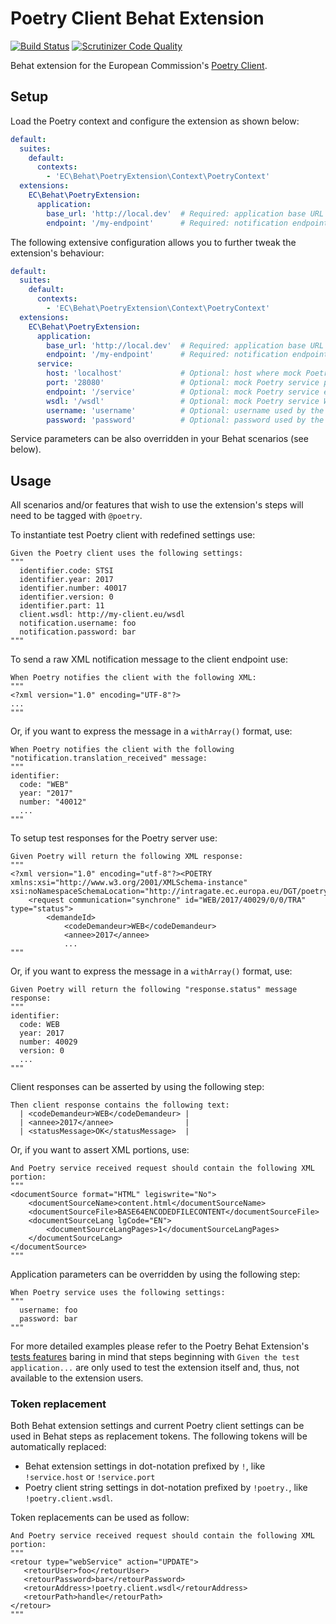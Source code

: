# Poetry Client Behat Extension
[![Build Status](https://drone.fpfis.eu/api/badges/openeuropa/oe-poetry-behat/status.svg)](https://drone.fpfis.eu/openeuropa/oe-poetry-behat/)
[![Scrutinizer Code Quality](https://scrutinizer-ci.com/g/ec-europa/oe-poetry-behat/badges/quality-score.png?b=master)](https://scrutinizer-ci.com/g/ec-europa/oe-poetry-behat/?branch=master)

Behat extension for the European Commission's [Poetry Client](https://github.com/ec-europa/oe-poetry-client).

## Setup

Load the Poetry context and configure the extension as shown below:

```yaml
default:
  suites:
    default:
      contexts:
        - 'EC\Behat\PoetryExtension\Context\PoetryContext'
  extensions:
    EC\Behat\PoetryExtension:
      application:
        base_url: 'http://local.dev'  # Required: application base URL running Poetry Client library.
        endpoint: '/my-endpoint'      # Required: notification endpoint on your application.
```

The following extensive configuration allows you to further tweak the extension's behaviour:

```yaml
default:
  suites:
    default:
      contexts:
        - 'EC\Behat\PoetryExtension\Context\PoetryContext'
  extensions:
    EC\Behat\PoetryExtension:
      application:
        base_url: 'http://local.dev'  # Required: application base URL running the Poetry Client library.
        endpoint: '/my-endpoint'      # Required: notification endpoint for your application.
      service:
        host: 'localhost'             # Optional: host where mock Poetry service will be running, defaults to `localhost`.
        port: '28080'                 # Optional: mock Poetry service port, defaults to `28080`.
        endpoint: '/service'          # Optional: mock Poetry service endpoint, defaults to `/service`.
        wsdl: '/wsdl'                 # Optional: mock Poetry service WSDL endpoint, defaults to `/wsdl`.
        username: 'username'          # Optional: username used by the mock service to authenticate on your application, defaults to `username`.
        password: 'password'          # Optional: password used by the mock service to authenticate on your application, defaults to `password`.
```

Service parameters can be also overridden in your Behat scenarios (see below).

## Usage

All scenarios and/or features that wish to use the extension's steps will need to be tagged with `@poetry`.

To instantiate test Poetry client with redefined settings use:

```gherkin
Given the Poetry client uses the following settings:
"""
  identifier.code: STSI
  identifier.year: 2017
  identifier.number: 40017
  identifier.version: 0
  identifier.part: 11
  client.wsdl: http://my-client.eu/wsdl
  notification.username: foo
  notification.password: bar
"""
```

To send a raw XML notification message to the client endpoint use:

```gherkin
When Poetry notifies the client with the following XML:
"""
<?xml version="1.0" encoding="UTF-8"?>
...
"""
```

Or, if you want to express the message in a `withArray()` format, use:

```gherkin
When Poetry notifies the client with the following "notification.translation_received" message:
"""
identifier:
  code: "WEB"
  year: "2017"
  number: "40012"
  ...
"""
```

To setup test responses for the Poetry server use:

```gherkin
Given Poetry will return the following XML response:
"""
<?xml version="1.0" encoding="utf-8"?><POETRY xmlns:xsi="http://www.w3.org/2001/XMLSchema-instance" xsi:noNamespaceSchemaLocation="http://intragate.ec.europa.eu/DGT/poetry_services/poetry.xsd">
    <request communication="synchrone" id="WEB/2017/40029/0/0/TRA" type="status">
        <demandeId>
            <codeDemandeur>WEB</codeDemandeur>
            <annee>2017</annee>
            ...
"""
```

Or, if you want to express the message in a `withArray()` format, use:

```gherkin
Given Poetry will return the following "response.status" message response:
"""
identifier:
  code: WEB
  year: 2017
  number: 40029
  version: 0
  ...
"""
```

Client responses can be asserted by using the following step:

```gherkin
Then client response contains the following text:
  | <codeDemandeur>WEB</codeDemandeur> |
  | <annee>2017</annee>                |
  | <statusMessage>OK</statusMessage>  |
```

Or, if you want to assert XML portions, use:

```gherkin
And Poetry service received request should contain the following XML portion:
"""
<documentSource format="HTML" legiswrite="No">
    <documentSourceName>content.html</documentSourceName>
    <documentSourceFile>BASE64ENCODEDFILECONTENT</documentSourceFile>
    <documentSourceLang lgCode="EN">
        <documentSourceLangPages>1</documentSourceLangPages>
    </documentSourceLang>
</documentSource>
"""
```

Application parameters can be overridden by using the following step:

```gherkin
When Poetry service uses the following settings:
"""
  username: foo
  password: bar
"""
```

For more detailed examples please refer to the Poetry Behat Extension's [tests features](features) baring in mind that
steps beginning with `Given the test application...` are only used to test the extension itself and, thus, not available
to the extension users.

### Token replacement

Both Behat extension settings and current Poetry client settings can be used in Behat steps as replacement tokens.
The following tokens will be automatically replaced:

- Behat extension settings in dot-notation prefixed by `!`, like `!service.host` or `!service.port`
- Poetry client string settings in dot-notation prefixed by `!poetry.`, like `!poetry.client.wsdl`.

Token replacements can be used as follow:

```gherkin
And Poetry service received request should contain the following XML portion:
"""
<retour type="webService" action="UPDATE">
   <retourUser>foo</retourUser>
   <retourPassword>bar</retourPassword>
   <retourAddress>!poetry.client.wsdl</retourAddress>
   <retourPath>handle</retourPath>
</retour>
"""
```
